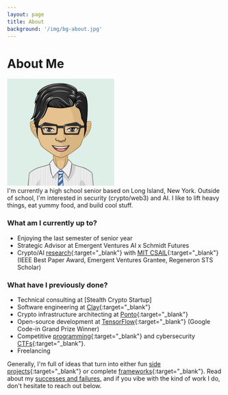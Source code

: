 ```yaml
---
layout: page
title: About
background: '/img/bg-about.jpg'
---
```

# About Me

<div class="row">
  <div class="col-md" markdown="1">
  <img src="/img/pfp.png">
  </div>
  <div class="col-md" style="display: flex;
  justify-content: center;
  align-content: center;
  flex-direction: column;" markdown="1">
  I'm currently a high school senior based on Long Island, New York. Outside of school, I'm interested in security (crypto/web3) and AI. I like to lift heavy things, eat yummy food, and build cool stuff.
  </div>
</div>

<p></p>

### What am I currently up to?
- Enjoying the last semester of senior year
- Strategic Advisor at Emergent Ventures AI x Schmidt Futures
- Crypto/AI [<u>research</u>](https://www.hydrasec.ml/){:target="_blank"} with [<u>MIT CSAIL</u>](https://www.csail.mit.edu){:target="_blank"} (IEEE Best Paper Award, Emergent Ventures Grantee, Regeneron STS Scholar)

### What have I previously done?
- Technical consulting at [Stealth Crypto Startup]
- Software engineering at [<u>Clay</u>](https://www.clay.com/){:target="_blank"}
- Crypto infrastructure architecting at [<u>Ponto</u>](https://ponto.org/){:target="_blank"}
- Open-source development at [<u>TensorFlow</u>](https://www.tensorflow.org/){:target="_blank"} (Google Code-in Grand Prize Winner)
- Competitive [<u>programming</u>](https://github.com/WilliamHYZhang/Competitive-Programming){:target="_blank"} and cybersecurity [<u>CTFs</u>](https://rgbsec.org/){:target="_blank"}.
- Freelancing

Generally, I'm full of ideas that turn into either fun [side projects](https://github.com/WilliamHYZhang/Twitter-Giveaway-Bot){:target="_blank"} or complete [frameworks](https://github.com/WilliamHYZhang/Hydra){:target="_blank"}. Read about my [successes and failures](/posts/successes-and-failures.html), and if you vibe with the kind of work I do, don't hesitate to reach out below.
